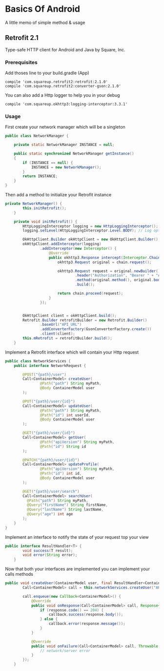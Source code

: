 # Basics Of Android

A little memo of simple method & usage

## Retrofit 2.1

Type-safe HTTP client for Android and Java by Square, Inc.

### Prerequisites

Add thoses line to your build.gradle (App)

```
compile 'com.squareup.retrofit2:retrofit:2.1.0'
compile 'com.squareup.retrofit2:converter-gson:2.1.0'
```

You can also add a Http logger to help you in your debug

```
compile 'com.squareup.okhttp3:logging-interceptor:3.3.1'
```

### Usage

First create your network manager which will be a singleton

```java
public class NetworkManager {

    private static NetworkManager INSTANCE = null;

    public static synchronized NetworkManager getInstance()
    {
        if (INSTANCE == null) {
            INSTANCE = new NetworkManager();
        }
        return INSTANCE;
    }
}
```

Then add a method to initialize your Retrofit instance

```java
private NetworkManager() {
        this.initRetrofit();
    }

    private void initRetrofit() {
        HttpLoggingInterceptor logging = new HttpLoggingInterceptor();
        logging.setLevel(HttpLoggingInterceptor.Level.BODY); // Log options for debug (NONE, BASIC, HEADERS, BODY)

        OkHttpClient.Builder okHttpClient = new OkHttpClient.Builder();
        okHttpClient.addInterceptor(logging)
                .addInterceptor(new Interceptor() {
                    @Override
                    public okhttp3.Response intercept(Interceptor.Chain chain) throws IOException {
                        okhttp3.Request original = chain.request();

                        okhttp3.Request request = original.newBuilder()
                                .header("Authorization", "Bearer " + "API_TOKEN")
                                .method(original.method(), original.body())
                                .build();

                        return chain.proceed(request);
                    }
                });


        OkHttpClient client = okHttpClient.build();
        Retrofit.Builder retrofitBuilder = new Retrofit.Builder()
                .baseUrl("API_URL")
                .addConverterFactory(GsonConverterFactory.create())
                .client(client);
        this.mRetrofit = retrofitBuilder.build();
    }
```

Implement a Retrofit interface which will contain your Http request

```java
public class NetworkServices {
    public interface NetworkRequest {

        @POST("{path}/user")
        Call<ContainerModel> createUser(
                @Path("path") String myPath,
                @Body ContainerModel user
        );

        @PUT("{path}/user/{id}")
        Call<ContainerModel> updateUser(
                @Path("path") String myPath,
                @Path("id") int userId,
                @Body ContainerModel user
        );

        @GET("{path}/user/{id}")
        Call<ContainerModel> getUser(
                @Path("apiVersion") String myPath,
                @Path("id") String id
        );

        @PATCH("{path}/user/{id}")
        Call<ContainerModel> updateProfile(
                @Path("apiVersion") String myPath,
                @Path("id") int id,
                @Body ContainerModel user
        );

        @GET("{path}/user/search")
        Call<ContainerModel> searchUser(
          @Path("path") String myPath,
          @Query("firstName") String firstName,
          @Query("lastName") String lastName,
          @Query("age") int age
        );
    }
}
```

Implement an interface to notify the state of your request top your view

```java
public interface ResultHandler<T> {
        void success(T result);
        void error(String error);
    }
```

Now that both your interfaces are implemented you can implement your calls methods

```java
public void createUser(ContainerModel user, final ResultHandler<ContainerModel> callback) {
        Call<ContainerModel> call = this.networkServices.createUser("API_PATH", user);

        call.enqueue(new Callback<ContainerModel>() {
            @Override
            public void onResponse(Call<ContainerModel> call, Response<ContainerModel> response) {
                if (response.code() == 204) {
                    callback.success(response.body());
                } else {
                    callback.error(response.message());
                }
            }

            @Override
            public void onFailure(Call<ContainerModel> call, Throwable t) {
                // network/server error
            }
        });
    }
```
